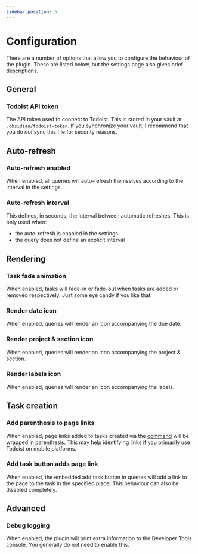 ```yaml
---
sidebar_position: 5
---
```


# Configuration

There are a number of options that allow you to configure the behaviour of the plugin. These are listed below, but the settings page also gives brief descriptions.

## General

### Todoist API token

The API token used to connect to Todoist. This is stored in your vault at `.obsidian/todoist-token`. If you synchronize your vault, I recommend that you do _not_ sync this file for security reasons.

## Auto-refresh

### Auto-refresh enabled

When enabled, all queries will auto-refresh themselves according to the interval in the settings.

### Auto-refresh interval

This defines, in seconds, the interval between automatic refreshes. This is only used when:

- the auto-refresh is enabled in the settings
- the query does not define an explicit interval

## Rendering

### Task fade animation

When enabled, tasks will fade-in or fade-out when tasks are added or removed respectively. Just some eye candy if you like that.

### Render date icon

When enabled, queries will render an icon accompanying the due date.

### Render project & section icon

When enabled, queries will render an icon accompanying the project & section.

### Render labels icon

When enabled, queries will render an icon accompanying the labels.

## Task creation

### Add parenthesis to page links

When enabled, page links added to tasks created via the [command](./commands/add-task) will be wrapped in parenthesis. This may help identifying links if you primarily use Todoist on mobile platforms.

### Add task button adds page link

When enabled, the embedded add task button in queries will add a link to the page to the task in the specified place. This behaviour can also be disabled completely.

## Advanced

### Debug logging

When enabled, the plugin will print extra information to the Developer Tools console. You generally do not need to enable this.
